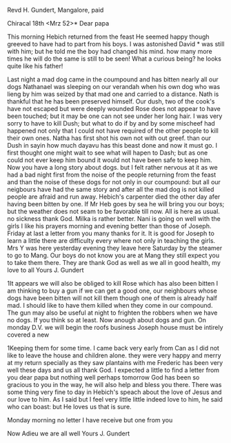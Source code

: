 Revd H. Gundert, Mangalore, paid

 Chiracal 18th <Mrz 52>*
Dear papa

This morning Hebich returned from the feast He seemed happy though greeved to have had to part from his boys. I was astonished David <Jacobi>* was still with him; but he told me the boy had changed his mind. how many more times he will do the same is still to be seen! What a curious being? he looks quite like his father!

Last night a mad dog came in the coumpound and has bitten nearly all our dogs Nathanael was sleeping on our verandah when his own dog who was lieng by him was seized by that mad one and carried to a distance. Nath is thankful that he has been preserved himself. Our dush, two of the cook's have not escaped but were deeply wounded Rose does not appear to have been touched; but it may be one can not see under her long hair. I was very sorry to have to kill Dush; but what to do if by and by some mischeef had happened not only that I could not have required of the other people to kill their own ones. Natha has first shot his own not with out greef. than our Dush in sayin how much dayavu has this beast done and now it must go. I first thought one might wait to see what will hapen to Dash; but as one could not ever keep him bound it would not have been safe to keep him. Now you have a long story about dogs. but I felt rather nervous at it as we had a bad night first from the noise of the people returning from the feast and than the noise of these dogs for not only in our coumpound: but all our neigbours have had the same story and after all the mad dog is not killed people are afraid and run away. Hebich's carpenter died the other day afer having been bitten by one. If Mr Heb goes by sea he will bring you our boys; but the weather does not seam to be favorable till now. All is here as usual. no sickness thank God. Milka is rather better. Nani is going on well with the girls I like his prayers morning and evening better than those of Joseph. Friday at last a letter from you many thanks for it. It is good for Joseph to learn a little there are difficulty every where not only in teaching the girls. Mrs Y was here yesterday evening they leave here Saturday by the steamer to go to Mang. Our boys do not know you are at Mang they still expect you to take them there. They are thank God as well as we all in good health, my love to all
 Yours
 J. Gundert

1It appears we will also be obliged to kill Rose which has also been bitten I am thinking to buy a gun if we can get a good one, our neighbours whose dogs have been bitten will not kill them though one of them is already half mad. I should like to have them killed when they come in our compound. The gun may also be useful at night to frighten the robbers when we have no dogs. If you think so at least. Now anough about dogs and gun. 
On monday D.V. we will begin the roofs business Joseph house must be intirely covered a new

1Keeping them for some time. I came back very early from Can as I did not like to leave the house and children alone. they were very happy and merry at my return specially as they saw plantains with me Frederic has been very well these days and us all thank God. I expected a little to find a letter from you dear papa but nothing well perhaps tomorrow God has been so gracious to you in the way, he will also help and bless you there. There was some thing very fine to day in Hebich's speach about the love of Jesus and our love to him. As I said but I feel very little little indeed love to him, he said who can boast: but He loves us that is sure.

Monday morning no letter I have receive but one from you

Now Adieu we are all well
 Yours
 J. Gundert

